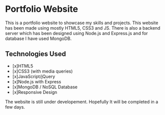 # Portfolio Website

This is a portfolio website to showcase my skills and projects. This website has been made using mostly HTML5, CSS3 and JS. There is also a backend server which has been designed using Node.js and Express.js and for database I have used MongoDB.

## Technologies Used

- [x]HTML5
- [x]CSS3 (with media queries)
- [x]JavaScript/jQuery
- [x]Node.js with Express
- [x]MongoDB / NoSQL Database
- [x]Responsive Design


The website is still under developement. Hopefully It will be completed in a few days.